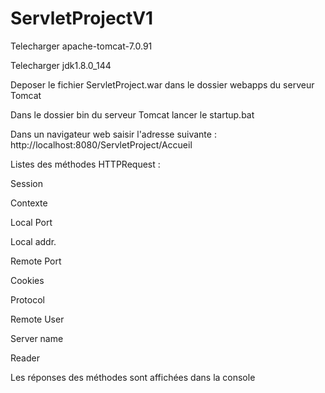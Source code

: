 # ServletProjectV1

Telecharger apache-tomcat-7.0.91

Telecharger jdk1.8.0_144

Deposer le fichier ServletProject.war dans le dossier webapps du serveur Tomcat

Dans le dossier bin du serveur Tomcat lancer le startup.bat

Dans un navigateur web saisir l'adresse suivante : http://localhost:8080/ServletProject/Accueil

Listes des méthodes HTTPRequest : 

Session

Contexte

Local Port

Local addr.

Remote Port

Cookies

Protocol

Remote User

Server name

Reader

Les réponses des méthodes sont affichées dans la console 

